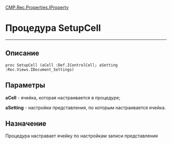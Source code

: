 ﻿---
Link: CMP.Rec.Properties.IProperty.@SetupCell
---

<!---  Навигация
[Имя проекта](#) :
-->
[CMP.Rec.Properties.IProperty](Default)

# Процедура SetupCell
---

## Описание

    proc SetupCell (aCell :Def.IControlCell; aSetting :Rec.Views.IDocument_Settings)

## Параметры

**aCell** - ячейка, которая настраивается в процедуре;

**aSetting** - настройки представления, по которым настраивается ячейка.

<!--
## Аргументы{#Args}

### Аргумент1

Описание аргумента 1
-->

## Назначение

Процедура настравает ячейку по настройкам записи представления

<!--
## Пример

    SetupCell...
-->

